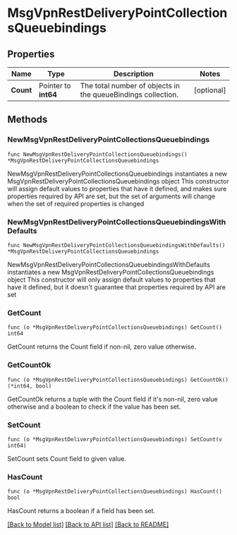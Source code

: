 # MsgVpnRestDeliveryPointCollectionsQueuebindings

## Properties

Name | Type | Description | Notes
------------ | ------------- | ------------- | -------------
**Count** | Pointer to **int64** | The total number of objects in the queueBindings collection. | [optional] 

## Methods

### NewMsgVpnRestDeliveryPointCollectionsQueuebindings

`func NewMsgVpnRestDeliveryPointCollectionsQueuebindings() *MsgVpnRestDeliveryPointCollectionsQueuebindings`

NewMsgVpnRestDeliveryPointCollectionsQueuebindings instantiates a new MsgVpnRestDeliveryPointCollectionsQueuebindings object
This constructor will assign default values to properties that have it defined,
and makes sure properties required by API are set, but the set of arguments
will change when the set of required properties is changed

### NewMsgVpnRestDeliveryPointCollectionsQueuebindingsWithDefaults

`func NewMsgVpnRestDeliveryPointCollectionsQueuebindingsWithDefaults() *MsgVpnRestDeliveryPointCollectionsQueuebindings`

NewMsgVpnRestDeliveryPointCollectionsQueuebindingsWithDefaults instantiates a new MsgVpnRestDeliveryPointCollectionsQueuebindings object
This constructor will only assign default values to properties that have it defined,
but it doesn't guarantee that properties required by API are set

### GetCount

`func (o *MsgVpnRestDeliveryPointCollectionsQueuebindings) GetCount() int64`

GetCount returns the Count field if non-nil, zero value otherwise.

### GetCountOk

`func (o *MsgVpnRestDeliveryPointCollectionsQueuebindings) GetCountOk() (*int64, bool)`

GetCountOk returns a tuple with the Count field if it's non-nil, zero value otherwise
and a boolean to check if the value has been set.

### SetCount

`func (o *MsgVpnRestDeliveryPointCollectionsQueuebindings) SetCount(v int64)`

SetCount sets Count field to given value.

### HasCount

`func (o *MsgVpnRestDeliveryPointCollectionsQueuebindings) HasCount() bool`

HasCount returns a boolean if a field has been set.


[[Back to Model list]](../README.md#documentation-for-models) [[Back to API list]](../README.md#documentation-for-api-endpoints) [[Back to README]](../README.md)


